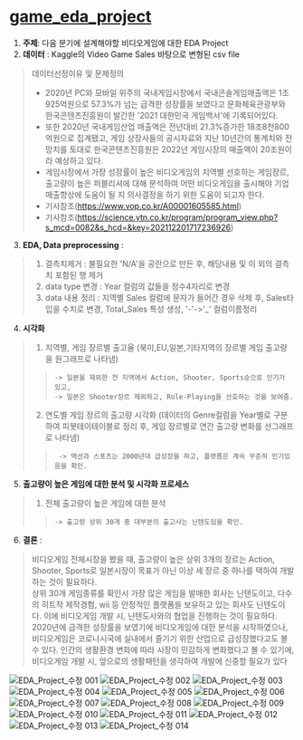 # [**game_eda_project**](https://github.com/sangahnim/game_eda_project/blob/main/game_eda_project.ipynb)
1. **주제**: 다음 분기에 설계해야할 비디오게임에 대한 EDA Project
2. **데이터** : Kaggle의 Video Game Sales 바탕으로 변형된 csv file
> 데이터선정이유 및 문제정의
>  * 2020년 PC와 모바일 위주의 국내게임시장에서 국내콘솔게임매출액은 1조 925억원으로 57.3%가 넘는 급격한 성장률을 보였다고 문화체육관광부와 한국콘텐츠진흥원이 발간한 '2021 대한민국 게임백서'에 기록되어있다.
>  * 또한 2020년 국내게임산업 매출액은 전년대비 21.3%증가한 18조8천800억원으로 집계됐고, 게임 상장사들의 공시자료와 지난 10년간의 통계치와 전망치를 토대로 한국콘텐츠진흥원은 2022년 게임시장의 매출액이 20조원이라 예상하고 있다.
>  * 게임시장에서 가장 성장률이 높은 비디오게임의 지역별 선호하는 게임장르, 출고량이 높은 퍼블리셔에 대해 분석하여 어떤 비디오게임을 출시해야 기업매출향상에  도움이 될 지 의사결정을 하기 위한 도움이 되고자 한다.
>  * 기사참조(https://www.vop.co.kr/A00001605585.html)
>  * 기사참조(https://science.ytn.co.kr/program/program_view.php?s_mcd=0082&s_hcd=&key=202112201717236926)

3. **EDA, Data preprocessing** : 
>  1) 결측치제거 : 불필요한 'N/A'을 공란으로 만든 후, 해당내용 및 이 외의 결측치 포함된 행 제거
>  2) data type 변경 : Year 컬럼의 값들을 정수4자리로 변경
>  3) data 내용 정리 : 지역별 Sales 컬럼에 문자가 들어간 경우 삭제 후, Sales타입을 수치로 변경, Total_Sales 특성 생성, '-'->'_' 컬럼이름정리
4. **시각화**
>  1) 지역별, 게임 장르별 출고율 (북미,EU,일본,기타지역의 장르별 게임 출고량을 원그래프로 나타냄)
>>     -> 일본을 제외한 전 지역에서 Action, Shooter, Sports순으로 인기가 있고, 
>>     -> 일본은 Shooter장르 제외하고, Role-Playing을 선호하는 것을 보여줌.
>  2) 연도별 게임 장르의 출고량 시각화 (데이터의 Genre컬럼을 Year별로 구분하여 피봇테이테이블로 정리 후, 게임 장르별로 연간 출고량 변화를 선그래프로 나타냄)
>>      -> 액션과 스포츠는 2000년대 급성장을 하고, 플랫폼은 계속 꾸준히 인기있음을 확인.    
5. **출고량이 높은 게임에 대한 분석 및 시각화 프로세스**
>  1) 전체 출고량이 높은 게임에 대한 분석
>>     -> 출고량 상위 30개 중 대부분의 출고사는 닌텐도임을 확인.


6. **결론** : 
> 비디오게임 전체시장을 봤을 때, 출고량이 높은 상위 3개의 장르는 Action, Shooter, Sports로 일본시장이 목표가 아닌 이상 세 장르 중 하나를 택하여 개발하는 것이 필요하다.  
> 상위 30개 게임종류를 확인시 가장 많은 게임을 발매한 회사는 닌텐도이고, 다수의 히트작 제작경험, wii 등 안정적인 플랫폼을 보유하고 있는 회사도 닌텐도이다. 이에 비디오게임 개발 시, 닌텐도사와의 협업을 진행하는 것이 필요하다.  
> 2020년에 급격한 성장률을 보였기에 비디오게임에 대한 분석을 시작하였으나, 비디오게임은 코로나시국에 실내에서 즐기기 위한 산업으로 급성장했다고도 볼 수 있다. 
> 인간의 생활환경 변화에 따라 시장이 민감하게 변화했다고 볼 수 있기에, 비디오게임 개발 시, 앞으로의 생활패턴을 생각하여 개발에 신중할 필요가 있다 

![EDA_Project_수정 001](https://user-images.githubusercontent.com/86824895/181526181-11336cb3-1f82-402b-a6d5-7e197a786d6e.jpeg)
![EDA_Project_수정 002](https://user-images.githubusercontent.com/86824895/181526212-fc9fb713-2ff5-4620-8e0c-b3f28b0e562e.jpeg)
![EDA_Project_수정 003](https://user-images.githubusercontent.com/86824895/181526220-4e09df83-bca0-4d8e-88e7-bdda4dacdb45.jpeg)
![EDA_Project_수정 004](https://user-images.githubusercontent.com/86824895/181526233-dce9edaa-04dd-49df-b311-f9bf21672a8f.jpeg)
![EDA_Project_수정 005](https://user-images.githubusercontent.com/86824895/181526241-c775031c-c595-46f8-8f1c-66511dd61a51.jpeg)
![EDA_Project_수정 006](https://user-images.githubusercontent.com/86824895/181526246-8c44592b-d558-4a71-9109-c8ab12c52a30.jpeg)
![EDA_Project_수정 007](https://user-images.githubusercontent.com/86824895/181526255-8998a57a-51cd-4a87-81c1-2e1f25d133f3.jpeg)
![EDA_Project_수정 008](https://user-images.githubusercontent.com/86824895/181526265-6e6466d7-da8b-491a-8acf-1a45d2efd87a.jpeg)
![EDA_Project_수정 009](https://user-images.githubusercontent.com/86824895/181526274-4e9e0c07-11b3-4920-ab8d-0fdc9a0c46ec.jpeg)
![EDA_Project_수정 010](https://user-images.githubusercontent.com/86824895/181526285-49c7e4e9-f931-4b3c-ae4b-8b7999e4797f.jpeg)
![EDA_Project_수정 011](https://user-images.githubusercontent.com/86824895/181526305-337c2152-12ae-43d4-92d6-1ec63df52db3.jpeg)
![EDA_Project_수정 012](https://user-images.githubusercontent.com/86824895/181526315-f13a0d21-7173-4d81-9a84-16f43ce767ce.jpeg)
![EDA_Project_수정 013](https://user-images.githubusercontent.com/86824895/181526324-60923698-7613-4b55-89b8-05989c9a7f43.jpeg)
![EDA_Project_수정 014](https://user-images.githubusercontent.com/86824895/181526336-eca1883f-7219-4096-aa4e-58d7403c30e9.jpeg)


